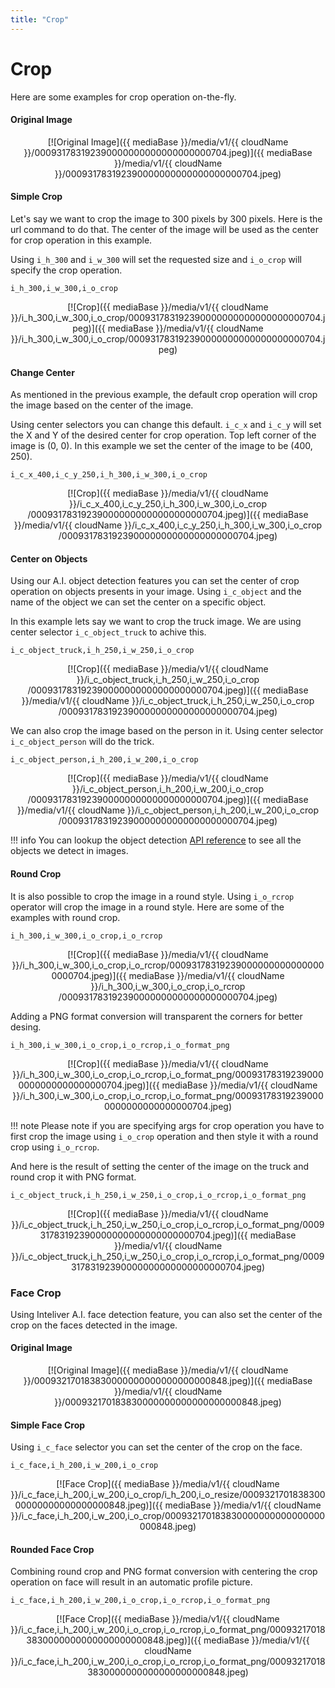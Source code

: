 ```yaml
---
title: "Crop"
---
```


# Crop

Here are some examples for crop operation on-the-fly.

#### Original Image 

<center>[![Original Image]({{ mediaBase }}/media/v1/{{ cloudName }}/000931783192390000000000000000000704.jpeg)]({{ mediaBase }}/media/v1/{{ cloudName }}/000931783192390000000000000000000704.jpeg)</center>

#### Simple Crop

Let's say we want to crop the image to 300 pixels by 300 pixels. Here is the url command to do that. The center of the image will be used as the center for crop operation in this example.

Using `i_h_300` and `i_w_300` will set the requested size and `i_o_crop` will specify the crop operation.

```
i_h_300,i_w_300,i_o_crop
```
<center>[![Crop]({{ mediaBase }}/media/v1/{{ cloudName }}/i_h_300,i_w_300,i_o_crop/000931783192390000000000000000000704.jpeg)]({{ mediaBase }}/media/v1/{{ cloudName }}/i_h_300,i_w_300,i_o_crop/000931783192390000000000000000000704.jpeg)</center>

#### Change Center

As mentioned in the previous example, the default crop operation will crop the image based on the center of the image.

Using center selectors you can change this default. `i_c_x` and `i_c_y` will set the X and Y of the desired center for crop operation. Top left corner of the image is (0, 0). In this example we set the center of the image to be (400, 250).

```
i_c_x_400,i_c_y_250,i_h_300,i_w_300,i_o_crop
```

<center>[![Crop]({{ mediaBase }}/media/v1/{{ cloudName }}/i_c_x_400,i_c_y_250,i_h_300,i_w_300,i_o_crop
/000931783192390000000000000000000704.jpeg)]({{ mediaBase }}/media/v1/{{ cloudName }}/i_c_x_400,i_c_y_250,i_h_300,i_w_300,i_o_crop
/000931783192390000000000000000000704.jpeg)</center>

#### Center on Objects

Using our A.I. object detection features you can set the center of crop operation on objects presents in your image. Using `i_c_object` and the name of the object we can set the center on a specific object.

In this example lets say we want to crop the truck image. We are using center selector `i_c_object_truck` to achive this.

```
i_c_object_truck,i_h_250,i_w_250,i_o_crop
```

<center>[![Crop]({{ mediaBase }}/media/v1/{{ cloudName }}/i_c_object_truck,i_h_250,i_w_250,i_o_crop
/000931783192390000000000000000000704.jpeg)]({{ mediaBase }}/media/v1/{{ cloudName }}/i_c_object_truck,i_h_250,i_w_250,i_o_crop
/000931783192390000000000000000000704.jpeg)</center>

We can also crop the image based on the person in it. Using center selector `i_c_object_person` will do the trick.

```
i_c_object_person,i_h_200,i_w_200,i_o_crop
```

<center>[![Crop]({{ mediaBase }}/media/v1/{{ cloudName }}/i_c_object_person,i_h_200,i_w_200,i_o_crop
/000931783192390000000000000000000704.jpeg)]({{ mediaBase }}/media/v1/{{ cloudName }}/i_c_object_person,i_h_200,i_w_200,i_o_crop
/000931783192390000000000000000000704.jpeg)</center>

!!! info
    You can lookup the object detection [API reference](../api-reference/object-detection.md) to see all the objects we detect in images.


#### Round Crop

It is also possible to crop the image in a round style. Using `i_o_rcrop` operator will crop the image in a round style. Here are some of the examples with round crop.

```
i_h_300,i_w_300,i_o_crop,i_o_rcrop
```

<center>[![Crop]({{ mediaBase }}/media/v1/{{ cloudName }}/i_h_300,i_w_300,i_o_crop,i_o_rcrop/000931783192390000000000000000000704.jpeg)]({{ mediaBase }}/media/v1/{{ cloudName }}/i_h_300,i_w_300,i_o_crop,i_o_rcrop
/000931783192390000000000000000000704.jpeg)</center>

Adding a PNG format conversion will transparent the corners for better desing.

```
i_h_300,i_w_300,i_o_crop,i_o_rcrop,i_o_format_png
```

<center>[![Crop]({{ mediaBase }}/media/v1/{{ cloudName }}/i_h_300,i_w_300,i_o_crop,i_o_rcrop,i_o_format_png/000931783192390000000000000000000704.jpeg)]({{ mediaBase }}/media/v1/{{ cloudName }}/i_h_300,i_w_300,i_o_crop,i_o_rcrop,i_o_format_png/000931783192390000000000000000000704.jpeg)</center>

!!! note
    Please note if you are specifying args for crop operation you have to first crop the image using `i_o_crop` operation and then style it with a round crop using `i_o_rcrop`.

And here is the result of setting the center of the image on the truck and round crop it with PNG format. 

```
i_c_object_truck,i_h_250,i_w_250,i_o_crop,i_o_rcrop,i_o_format_png
```

<center>[![Crop]({{ mediaBase }}/media/v1/{{ cloudName }}/i_c_object_truck,i_h_250,i_w_250,i_o_crop,i_o_rcrop,i_o_format_png/000931783192390000000000000000000704.jpeg)]({{ mediaBase }}/media/v1/{{ cloudName }}/i_c_object_truck,i_h_250,i_w_250,i_o_crop,i_o_rcrop,i_o_format_png/000931783192390000000000000000000704.jpeg)</center>


### Face Crop

Using Inteliver A.I. face detection feature, you can also set the center of the crop on the faces detected in the image.

#### Original Image

<center>[![Original Image]({{ mediaBase }}/media/v1/{{ cloudName }}/000932170183830000000000000000000848.jpeg)]({{ mediaBase }}/media/v1/{{ cloudName }}/000932170183830000000000000000000848.jpeg)</center>

#### Simple Face Crop

Using `i_c_face` selector you can set the center of the crop on the face.

```
i_c_face,i_h_200,i_w_200,i_o_crop
```

<center>[![Face Crop]({{ mediaBase }}/media/v1/{{ cloudName }}/i_c_face,i_h_200,i_w_200,i_o_crop/i_h_200,i_o_resize/000932170183830000000000000000000848.jpeg)]({{ mediaBase }}/media/v1/{{ cloudName }}/i_c_face,i_h_200,i_w_200,i_o_crop/000932170183830000000000000000000848.jpeg)</center>

#### Rounded Face Crop

Combining round crop and PNG format conversion with centering the crop operation on face will result in an automatic profile picture.

```
i_c_face,i_h_200,i_w_200,i_o_crop,i_o_rcrop,i_o_format_png
```
<center>[![Face Crop]({{ mediaBase }}/media/v1/{{ cloudName }}/i_c_face,i_h_200,i_w_200,i_o_crop,i_o_rcrop,i_o_format_png/000932170183830000000000000000000848.jpeg)]({{ mediaBase }}/media/v1/{{ cloudName }}/i_c_face,i_h_200,i_w_200,i_o_crop,i_o_rcrop,i_o_format_png/000932170183830000000000000000000848.jpeg)</center>

<!-- ### Face Crop
```
i_c_face,i_h_200,i_w_200,i_o_crop
```
<center>[![Face Crop]({{ mediaBase }}/media/v1/{{ cloudName }}/i_c_face,i_h_200,i_w_200,i_o_crop/i_h_200,i_o_resize/000931751163850000000000000000000800.jpeg)]({{ mediaBase }}/media/v1/{{ cloudName }}/i_c_face,i_h_200,i_w_200,i_o_crop/000931751163850000000000000000000800.jpeg)</center>

### Face Crop with Rounded Crop
```
i_c_face,i_h_200,i_w_200,i_o_crop,i_o_rcrop
```
<center>[![Face Crop]({{ mediaBase }}/media/v1/{{ cloudName }}/i_c_face,i_h_200,i_w_200,i_o_crop,i_o_rcrop/000931751163850000000000000000000800.jpeg)]({{ mediaBase }}/media/v1/{{ cloudName }}/i_c_face,i_h_200,i_w_200,i_o_crop,i_o_rcrop/000931751163850000000000000000000800.jpeg)</center>

```
i_c_face,i_h_200,i_w_200,i_o_crop,i_o_rcrop,i_o_format_png
```
<center>[![Face Crop]({{ mediaBase }}/media/v1/{{ cloudName }}/i_c_face,i_h_200,i_w_200,i_o_crop,i_o_rcrop,i_o_format_png/000931751163850000000000000000000800.jpeg)]({{ mediaBase }}/media/v1/{{ cloudName }}/i_c_face,i_h_200,i_w_200,i_o_crop,i_o_rcrop,i_o_format_png/000931751163850000000000000000000800.jpeg)</center>

```
i_c_face_1,i_h_150,i_w_150,i_o_crop,i_o_rcrop,i_o_format_png
```
<center>[![Face Crop]({{ mediaBase }}/media/v1/{{ cloudName }}/i_c_face_1,i_h_150,i_w_150,i_o_crop,i_o_rcrop,i_o_format_png/000931751163850000000000000000000800.jpeg)]({{ mediaBase }}/media/v1/{{ cloudName }}/i_c_face_1,i_h_150,i_w_150,i_o_crop,i_o_rcrop,i_o_format_png/000931751163850000000000000000000800.jpeg)</center>

```
i_c_face_2,i_h_150,i_w_150,i_o_crop,i_o_rcrop,i_o_format_png
```
<center>[![Face Crop]({{ mediaBase }}/media/v1/{{ cloudName }}/i_c_face_2,i_h_150,i_w_150,i_o_crop,i_o_rcrop,i_o_format_png/000931751163850000000000000000000800.jpeg)]({{ mediaBase }}/media/v1/{{ cloudName }}/i_c_face_2,i_h_150,i_w_150,i_o_crop,i_o_rcrop,i_o_format_png/000931751163850000000000000000000800.jpeg)</center> -->
